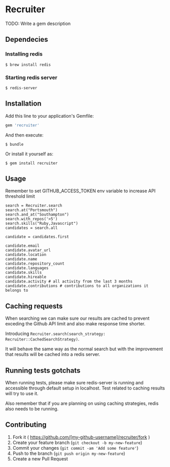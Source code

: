 # Recruiter

TODO: Write a gem description

## Dependecies

### Installing redis
```
$ brew install redis
```

### Starting redis server
```
$ redis-server
```

## Installation

Add this line to your application's Gemfile:

```ruby
gem 'recruiter'
```

And then execute:

    $ bundle

Or install it yourself as:

    $ gem install recruiter

## Usage

Remember to set GITHUB_ACCESS_TOKEN env variable to increase API threshold limit

```
search = Recruiter.search
search.at("Portsmouth")
search.and_at("Southampton")
search.with_repos('>5')
search.skills("Ruby,Javascript")
candidates = search.all

candidate = candidates.first

candidate.email
candidate.avatar_url
candidate.location
candidate.name
candidate.repository_count
candidate.languages
candidate.skills
candidate.hireable
candidate.activity # all activity from the last 3 months
candidate.contributions # contributions to all organizations it belongs to
```


## Caching requests

When searching we can make sure our results are cached to prevent exceding the
Github API limit and also make response time shorter.

Introducing `Recruiter.search(search_strategy: Recruiter::CachedSearchStrategy)`.

It will behave the same way as the normal search but with the improvement that
results will be cached into a redis server.

## Running tests gotchats
When running tests, please make sure redis-server is running and accessible through default setup in localhost. Test related to caching results will try to use it.

Also remember that if you are planning on using caching strategies, redis also needs to be running.


## Contributing

1. Fork it ( https://github.com/[my-github-username]/recruiter/fork )
2. Create your feature branch (`git checkout -b my-new-feature`)
3. Commit your changes (`git commit -am 'Add some feature'`)
4. Push to the branch (`git push origin my-new-feature`)
5. Create a new Pull Request
